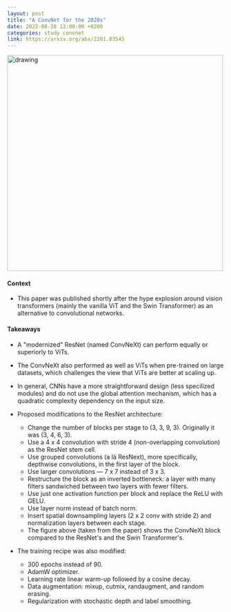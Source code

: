 ```yaml
---
layout: post
title: "A ConvNet for the 2020s"
date: 2022-08-28 12:00:00 +0200
categories: study convnet
link: https://arxiv.org/abs/2201.03545
---
```


<img src="{{site.baseurl}}/assets/img/2022-08-28-A ConvNet for the 2020s.png" alt="drawing" width="500"/>

#### Context

- This paper was published shortly after the hype explosion around vision transformers (mainly the vanilla ViT and the Swin Transformer) as an alternative to convolutional networks.

#### Takeaways

- A "modernized" ResNet (named ConvNeXt) can perform equally or superiorly to ViTs.

- The ConvNeXt also performed as well as ViTs when pre-trained on large datasets, which challenges the view that ViTs are better at scaling up.

- In general, CNNs have a more straightforward design (less specilized modules) and do not use the global attention mechanism, which has a quadratic complexity dependency on the input size.

- Proposed modifications to the ResNet architecture:
    - Change the number of blocks per stage to (3, 3, 9, 3). Originally it was (3, 4, 6, 3).
    - Use a 4 x 4 convolution with stride 4 (non-overlapping convolution) as the ResNet stem cell.
    - Use grouped convolutions (a là ResNext), more specifically, depthwise convolutions, in the first layer of the block.
    - Use larger convolutions — 7 x 7 instead of 3 x 3.
    - Restructure the block as an inverted bottleneck: a layer with many filters sandwiched between two layers with fewer filters.
    - Use just one activation function per block and replace the ReLU with GELU.
    - Use layer norm instead of batch norm.
    - Insert spatial downsampling layers (2 x 2 conv with stride 2) and normalization layers between each stage.
    - The figure above (taken from the paper) shows the ConvNeXt block compared to the ResNet's and the Swin Transformer's.

- The training recipe was also modified:
    - 300 epochs instead of 90.
    - AdamW optimizer.
    - Learning rate linear warm-up followed by a cosine decay.
    - Data augmentation: mixup, cutmix, randaugment, and random erasing.
    - Regularization with stochastic depth and label smoothing.
